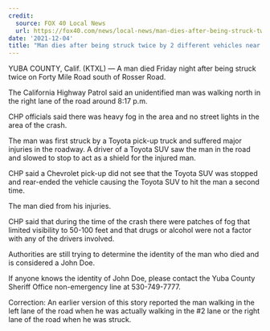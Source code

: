 ```yaml
---
credit:
  source: FOX 40 Local News
  url: https://fox40.com/news/local-news/man-dies-after-being-struck-twice-by-2-different-vehicles-near-yuba-county-casino/
date: '2021-12-04'
title: "Man dies after being struck twice by 2 different vehicles near Yuba County casino"
---
```

YUBA COUNTY, Calif. (KTXL) — A man died Friday night after being struck twice on Forty Mile Road south of Rosser Road.

The California Highway Patrol said an unidentified man was walking north in the right lane of the road around 8:17 p.m.

CHP officials said there was heavy fog in the area and no street lights in the area of the crash.

The man was first struck by a Toyota pick-up truck and suffered major injuries in the roadway. A driver of a Toyota SUV saw the man in the road and slowed to stop to act as a shield for the injured man.

CHP said a Chevrolet pick-up did not see that the Toyota SUV was stopped and rear-ended the vehicle causing the Toyota SUV to hit the man a second time.

The man died from his injuries.

CHP said that during the time of the crash there were patches of fog that limited visibility to 50-100 feet and that drugs or alcohol were not a factor with any of the drivers involved.

Authorities are still trying to determine the identity of the man who died and is considered a John Doe.

If anyone knows the identity of John Doe, please contact the Yuba County Sheriff Office non-emergency line at 530-749-7777.

Correction: An earlier version of this story reported the man walking in the left lane of the road when he was actually walking in the #2 lane or the right lane of the road when he was struck.
